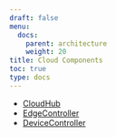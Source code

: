 ```yaml
---
draft: false
menu:
  docs:
    parent: architecture
    weight: 20
title: Cloud Components
toc: true
type: docs
---
```



- [CloudHub](./cloudhub)
- [EdgeController](./edge_controller)
- [DeviceController](./device_controller)

